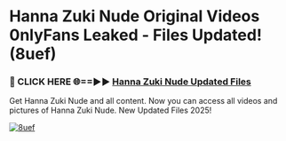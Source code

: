 # Hanna Zuki Nude Original Videos 0nlyFans Leaked - Files Updated! (8uef)

<h3>🔴 CLICK HERE 🌐==►► <a href="https://tinyurl.com/yc6ubb5a" rel="nofollow">Hanna Zuki Nude Updated Files</a></h3>

Get Hanna Zuki Nude and all content. Now you can access all videos and pictures of Hanna Zuki Nude. New Updated Files 2025!

[![8uef](https://i.imgur.com/7eu0CRL.gif)](https://tinyurl.com/yc6ubb5a)
